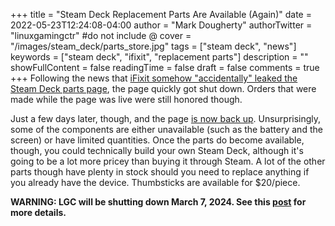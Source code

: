 +++
title = "Steam Deck Replacement Parts Are Available (Again)"
date = 2022-05-23T12:24:08-04:00
author = "Mark Dougherty"
authorTwitter = "linuxgamingctr" #do not include @
cover = "/images/steam_deck/parts_store.jpg"
tags = ["steam deck", "news"]
keywords = ["steam deck", "ifixit", "replacement parts"]
description = ""
showFullContent = false
readingTime = false
draft = false
comments = true
+++
Following the news that [iFixit somehow "accidentally" leaked the Steam Deck parts page](https://linuxgamingcentral.com/posts/news-for-may-14-20/), the page quickly got shut down. Orders that were made while the page was live were still honored though.

Just a few days later, though, and the page [is now back up](https://www.ifixit.com/Device/Steam_Deck). Unsurprisingly, some of the components are either unavailable (such as the battery and the screen) or have limited quantities. Once the parts do become available, though, you could technically build your own Steam Deck, although it's going to be a lot more pricey than buying it through Steam. A lot of the other parts though have plenty in stock should you need to replace anything if you already have the device. Thumbsticks are available for $20/piece.

**WARNING: LGC will be shutting down March 7, 2024. See this [post](https://linuxgamingcentral.com/posts/the-end-of-lgc/) for more details.**
